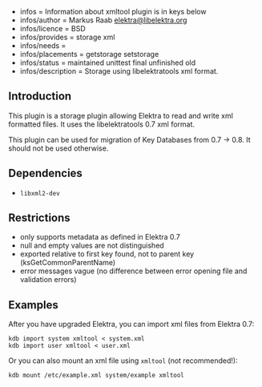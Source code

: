 - infos = Information about xmltool plugin is in keys below
- infos/author = Markus Raab <elektra@libelektra.org>
- infos/licence = BSD
- infos/provides = storage xml
- infos/needs = 
- infos/placements = getstorage setstorage
- infos/status = maintained unittest final unfinished old
- infos/description = Storage using libelektratools xml format.

## Introduction ##

This plugin is a storage plugin allowing Elektra to read and write xml
formatted files. It uses the libelektratools 0.7 xml format.

This plugin can be used for migration of Key Databases
from 0.7 -> 0.8. It should not be used otherwise.

## Dependencies ##

- `libxml2-dev`

## Restrictions ##

- only supports metadata as defined in Elektra 0.7
- null and empty values are not distinguished
- exported relative to first key found, not to parent key (ksGetCommonParentName)
- error messages vague (no difference between error opening file and validation errors)

## Examples ##

After you have upgraded Elektra, you can import xml files from Elektra 0.7:

	kdb import system xmltool < system.xml
	kdb import user xmltool < user.xml

Or you can also mount an xml file using `xmltool` (not recommended!):

	kdb mount /etc/example.xml system/example xmltool
